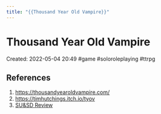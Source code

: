 ```yaml
---
title: "{{Thousand Year Old Vampire}}"
---
```

# Thousand Year Old Vampire

Created: 2022-05-04 20:49
#game #soloroleplaying #ttrpg 

## References
1. https://thousandyearoldvampire.com/
2. https://timhutchings.itch.io/tyov
3. [SU&SD Review](https://www.youtube.com/watch?v=COJcWFf0H3U)

